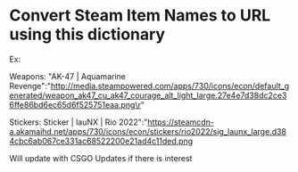 # Convert Steam Item Names to URL using this dictionary

Ex:

Weapons:
"AK-47 | Aquamarine Revenge":"http://media.steampowered.com/apps/730/icons/econ/default_generated/weapon_ak47_cu_ak47_courage_alt_light_large.27e4e7d38dc2ce36ffe86bd6ec65d6f525751eaa.png\r"


Stickers:
Sticker | lauNX | Rio 2022":"https://steamcdn-a.akamaihd.net/apps/730/icons/econ/stickers/rio2022/sig_launx_large.d384cbc6ab067ce331ac68522200e21ad4c11ded.png

Will update with CSGO Updates if there is interest
